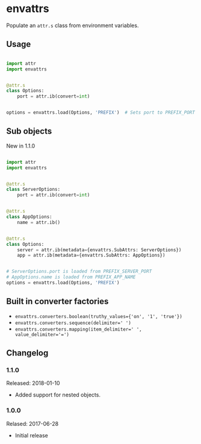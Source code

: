 # envattrs

Populate an `attr.s` class from environment variables.

## Usage


```python

import attr
import envattrs


@attr.s
class Options:
    port = attr.ib(convert=int)


options = envattrs.load(Options, 'PREFIX')  # Sets port to PREFIX_PORT env variable
```

## Sub objects

New in 1.1.0

```python

import attr
import envattrs


@attr.s
class ServerOptions:
    port = attr.ib(convert=int)


@attr.s
class AppOptions:
    name = attr.ib()


@attr.s
class Options:
    server = attr.ib(metadata={envattrs.SubAttrs: ServerOptions})
    app = attr.ib(metadata={envattrs.SubAttrs: AppOptions})


# ServerOptions.port is loaded from PREFIX_SERVER_PORT
# AppOptions.name is loaded from PREFIX_APP_NAME
options = envattrs.load(Options, 'PREFIX')
```


## Built in converter factories


* `envattrs.converters.boolean(truthy_values={'on', '1', 'true'})`
* `envattrs.converters.sequence(delimiter=' ')`
* `envattrs.converters.mapping(item_delimiter=' ', value_delimiter='=')`


## Changelog

### 1.1.0

Released: 2018-01-10

* Added support for nested objects.

### 1.0.0

Relased: 2017-06-28

* Initial release
